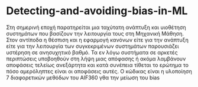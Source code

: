# Detecting-and-avoiding-bias-in-ML

Στη σημερινή εποχή παρατηρείται μια ταχύτατη ανάπτυξη και υιοθέτηση συστημάτων που βασίζουν την λειτουργία τους στη Μηχανική Μάθηση. Στον αντίποδα η θέσπιση και η εφαρμογή κανόνων είτε για την ανάπτυξη είτε για την λειτουργία των συγκεκριμένων συστημάτων παρουσιάζει υστέρηση σε ανησυχητικό βαθμό.
Τα εν λόγω συστήματα σε αρκετές περιπτώσεις υποβοηθούν στη λήψη μιας απόφασης ή ακόμα λαμβάνουν αποφάσεις τελείως ανεξάρτητα και κατά συνέπεια τίθεται το ερώτημα το πόσο αμερόληπτες είναι οι αποφάσεις αυτές.
Ο κώδικας είναι η υλοποίηση 7 διαφορετικών μεθόδων του AIF360 γθα την μείωση του bias 
